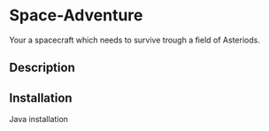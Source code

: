 # Space-Adventure
Your a spacecraft which needs to survive trough a field of Asteriods.

## Description


## Installation
Java installation
